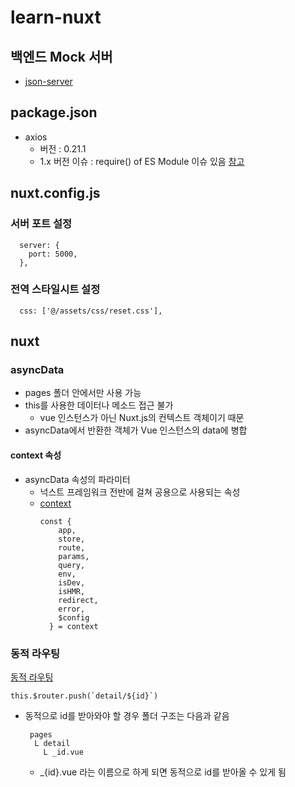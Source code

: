 # learn-nuxt

## 백엔드 Mock 서버

- [json-server](https://github.com/typicode/json-server)

## package.json

- axios
  - 버전 : 0.21.1
  - 1.x 버전 이슈 : require() of ES Module 이슈 있음
    [참고](https://github.com/axios/axios/issues/5091)

## nuxt.config.js

### 서버 포트 설정

```
  server: {
    port: 5000,
  },
```

### 전역 스타일시트 설정

```
  css: ['@/assets/css/reset.css'],
```

## nuxt

### asyncData

- pages 폴더 안에서만 사용 가능
- this를 사용한 데이터나 메소드 접근 불가
  - vue 인스턴스가 아닌 Nuxt.js의 컨텍스트 객체이기 때문
- asyncData에서 반환한 객체가 Vue 인스턴스의 data에 병합

#### context 속성

- asyncData 속성의 파라미터
  - 넉스트 프레임워크 전반에 걸쳐 공용으로 사용되는 속성
  - [context](https://nuxtjs.org/docs/internals-glossary/context/)
    ```
    const {
        app,
        store,
        route,
        params,
        query,
        env,
        isDev,
        isHMR,
        redirect,
        error,
        $config
      } = context
    ```

### 동적 라우팅

[동적 라우팅](https://develop365.gitlab.io/nuxtjs-0.10.7-doc/ko/guide/routing/#%EB%8F%99%EC%A0%81-%EB%9D%BC%EC%9A%B0%ED%8A%B8)

```
this.$router.push(`detail/${id}`)
```

- 동적으로 id를 받아와야 할 경우 폴더 구조는 다음과 같음
  ```
   pages
    L detail
      L _id.vue
  ```
  - \_{id}.vue 라는 이름으로 하게 되면 동적으로 id를 받아올 수 있게 됨
